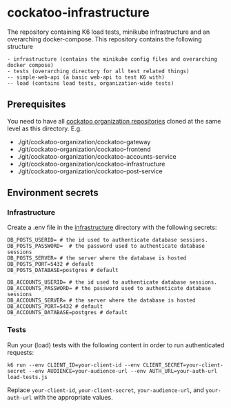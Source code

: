 # cockatoo-infrastructure

The repository containing K6 load tests, minikube infrastructure and an overarching docker-compose. This repository contains the following structure

```plaintext
- infrastructure (contains the minikube config files and overarching docker compose)
- tests (overarching directory for all test related things)
-- simple-web-api (a basic web-api to test K6 with)
-- load (contains load tests, organization-wide tests)
```

## Prerequisites

You need to have all [cockatoo organization repositories](https://github.com/orgs/S6-AdvancedSoftware-Individual/repositories) cloned at the same level as this directory. E.g.

- ./git/cockatoo-organization/cockatoo-gateway
- ./git/cockatoo-organization/cockatoo-frontend
- ./git/cockatoo-organization/cockatoo-accounts-service
- ./git/cockatoo-organization/cockatoo-infrastructure
- ./git/cockatoo-organization/cockatoo-post-service

## Environment secrets

### Infrastructure

Create a .env file in the [infrastructure](./infrastructure/) directory with the following secrets:

```plaintext
DB_POSTS_USERID= # the id used to authenticate database sessions.
DB_POSTS_PASSWORD=  # the password used to authenticate database sessions
DB_POSTS_SERVER= # the server where the database is hosted
DB_POSTS_PORT=5432 # default
DB_POSTS_DATABASE=postgres # default

DB_ACCOUNTS_USERID= # the id used to authenticate database sessions.
DB_ACCOUNTS_PASSWORD= # the password used to authenticate database sessions
DB_ACCOUNTS_SERVER= # the server where the database is hosted
DB_ACCOUNTS_PORT=5432 # default
DB_ACCOUNTS_DATABASE=postgres # default
```

### Tests

Run your (load) tests with the following content in order to run authenticated requests:

```plaintext
k6 run --env CLIENT_ID=your-client-id --env CLIENT_SECRET=your-client-secret --env AUDIENCE=your-audience-url --env AUTH_URL=your-auth-url load-tests.js
```

Replace `your-client-id`, `your-client-secret`, `your-audience-url`, and `your-auth-url` with the appropriate values.
